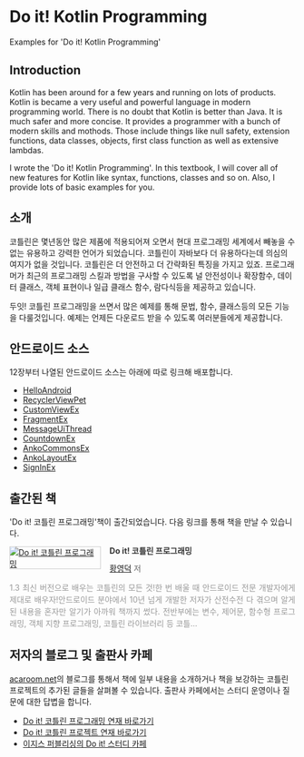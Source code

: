 # Do it! Kotlin Programming
Examples for 'Do it! Kotlin Programming'

## Introduction

Kotlin has been around for a few years and running on lots of products. Kotlin is became a very useful and powerful language in modern programming world. There is no doubt that Kotlin is better than Java. It is much safer and more concise. It provides a programmer with a bunch of modern skills and mothods. Those include things like null safety, extension functions, data classes, objects, first class function as well as extensive lambdas. 

I wrote the 'Do it! Kotlin Programming'. In this textbook, I will cover all of new features for Kotlin like syntax, functions, classes and so on. Also, I provide lots of basic examples for you. 

## 소개

코틀린은 몇년동안 많은 제품에 적용되어져 오면서 현대 프로그래밍 세계에서 빼놓을 수 없는 유용하고 강력한 언어가 되었습니다. 코틀린이 자바보다 더 유용하다는데 의심의 여지가 없을 것입니다. 코틀린은 더 안전하고 더 간략화된 특징을 가지고 있죠. 프로그래머가 최근의 프로그래밍 스킬과 방법을 구사할 수 있도록 널 안전성이나 확장함수, 데이터 클래스, 객체 표현이나 일급 클래스 함수, 람다식등을 제공하고 있습니다. 

두잇! 코틀린 프로그래밍을 쓰면서 많은 예제를 통해 문법, 함수, 클래스등의 모든 기능을 다룰것입니다. 예제는 언제든 다운로드 받을 수 있도록 여러분들에게 제공합니다. 


## 안드로이드 소스
 
12장부터 나열된 안드로이드 소스는 아래에 따로 링크해 배포합니다.

 - [HelloAndroid](https://github.com/acaroom/HelloAndroid)
 - [RecyclerViewPet](https://github.com/acaroom/RecyclerViewPet)
 - [CustomViewEx](https://github.com/acaroom/CustomViewEx)
 - [FragmentEx](https://github.com/acaroom/FragmentEx)
 - [MessageUiThread](https://github.com/acaroom/MessageUiThread)
 - [CountdownEx](https://github.com/acaroom/CountdownEx)
 - [AnkoCommonsEx](https://github.com/acaroom/AnkoCommonsEx)
 - [AnkoLayoutEx](https://github.com/acaroom/AnkoLayoutEx)
 - [SignInEx](https://github.com/acaroom/SignInEx)


## 출간된 책
'Do it! 코틀린 프로그래밍'책이 출간되었습니다. 다음 링크를 통해 책을 만날 수 있습니다.  

<div style="clear:left;text-align:left;"><div style="float:left;margin:0 15px 5px 0;"><a href="http://www.yes24.com/Product/Goods/74035266" style="display:inline-block;overflow:hidden;border:solid 1px #ccc;" target="_blank"><img style="margin:-1px;vertical-align:top;" src="http://image.yes24.com/goods/74035266/M" border="0" alt="Do it! 코틀린 프로그래밍 "></a></div><div><p style="line-height:1.2em;color:#333;font-size:14px;font-weight:bold;">Do it! 코틀린 프로그래밍 </p><p style="margin-top:5px;line-height:1.2em;color:#666;"><a href="http://www.yes24.com/SearchCorner/Result?domain=ALL&author_yn=Y&query=&auth_no=263332" target="_blank">황영덕</a> 저</p><p style="margin-top:14px;line-height:1.5em;text-align:justify;color:#999;">1.3 최신 버전으로 배우는 코틀린의 모든 것!한 번 배울 때 안드로이드 전문 개발자에게 제대로 배우자!안드로이드 분야에서 10년 넘게 개발한 저자가 산전수전 다 겪으며 알게 된 내용을 혼자만 알기가 아까워 책까지 썼다. 전반부에는 변수, 제어문, 함수형 프로그래밍, 객체 지향 프로그래밍, 코틀린 라이브러리 등 코틀...</p></div></div>

## 저자의 블로그 및 출판사 카페
[acaroom.net](https://acaroom.net)의 블로그를 통해서 책에 일부 내용을 소개하거나 책을 보강하는 코틀린 프로젝트의 추가된 글들을 살펴볼 수 있습니다. 출판사 카페에서는 스터디 운영이나 질문에 대한 답볍을 합니다.

 - [Do it! 코틀린 프로그래밍 연재 바로가기](https://acaroom.net/ko/blog/youngdeok/do-it-kotlin-programming)
 - [Do it! 코틀린 프로젝트 연재 바로가기](https://acaroom.net/ko/blog/youngdeok/%EC%BD%94%ED%8B%80%EB%A6%B0-%ED%94%84%EB%A1%9C%EC%A0%9D%ED%8A%B8-do-it-%EC%9D%B8%EA%B8%B0-%EC%98%81%ED%99%94-%EC%95%B1-%EC%A0%9C%EC%9E%91)
 - [이지스 퍼블리싱의 Do it! 스터디 카페](https://cafe.naver.com/doitstudyroom)

